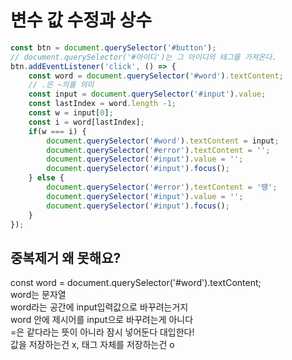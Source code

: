 # 변수 값 수정과 상수

```javascript
const btn = document.querySelector('#button');
// document.querySelector('#아이디')는 그 아이디의 태그를 가져온다.
btn.addEventListener('click', () => {
    const word = document.querySelector('#word').textContent;
    // .은 ~의를 의미
    const input = document.querySelector('#input').value;
    const lastIndex = word.length -1;
    const w = input[0];
    const i = word[lastIndex];
    if(w === i) {
        document.querySelector('#word').textContent = input;
        document.querySelector('#error').textContent = '';
        document.querySelector('#input').value = '';
        document.querySelector('#input').focus();
    } else {
        document.querySelector('#error').textContent = '땡';
        document.querySelector('#input').value = '';
        document.querySelector('#input').focus();
    }
});
```

## 중복제거 왜 못해요?

const word = document.querySelector\('\#word'\).textContent;  
word는 문자열  
word라는 공간에 input입력값으로 바꾸려는거지  
word 안에 제시어를 input으로 바꾸려는게 아니다  
=은 같다라는 뜻이 아니라 잠시 넣어둔다 대입한다!  
값을 저장하는건 x, 태그 자체를 저장하는건 o

